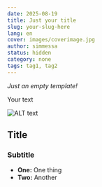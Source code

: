```yaml
---
date: 2025-08-19
title: Just your title
slug: your-slug-here
lang: en
cover: images/coverimage.jpg
author: simmessa
status: hidden
category: none
tags: tag1, tag2
---
```


*Just an empty template!*

Your text

![ALT text](/images/coverimage.jpg)

## Title

### Subtitle

- **One:** One thing
- **Two:** Another
